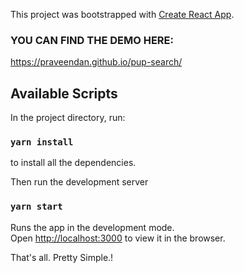 This project was bootstrapped with [Create React App](https://github.com/facebook/create-react-app).
### YOU CAN FIND THE DEMO HERE:
https://praveendan.github.io/pup-search/

## Available Scripts

In the project directory, run:

### `yarn install`
to install all the dependencies.

Then run the development server
### `yarn start`

Runs the app in the development mode.\
Open [http://localhost:3000](http://localhost:3000) to view it in the browser.

That's all. Pretty Simple.!


